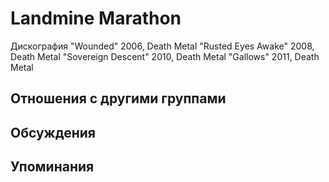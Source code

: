 # Landmine Marathon

Дискография
"Wounded" 2006, Death Metal
"Rusted Eyes Awake" 2008, Death Metal
"Sovereign Descent" 2010, Death Metal
"Gallows" 2011, Death Metal

## Отношения с другими группами


## Обсуждения


## Упоминания

